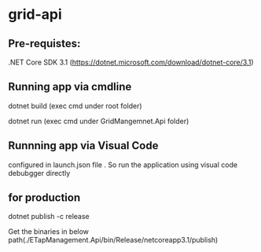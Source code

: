 # grid-api

 ## Pre-requistes:
.NET Core SDK 3.1 (https://dotnet.microsoft.com/download/dotnet-core/3.1)

## Running app via cmdline
dotnet build (exec cmd under root folder)

dotnet run (exec cmd under GridMangemnet.Api folder)

## Runnning app via Visual Code
configured in launch.json file . So run the application using visual code debubgger directly 

## for production
dotnet publish -c release 

Get the binaries in below path(./ETapManagement.Api/bin/Release/netcoreapp3.1/publish)

